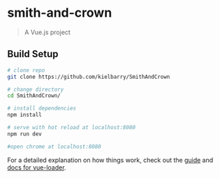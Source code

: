 # smith-and-crown

> A Vue.js project

## Build Setup

``` bash
# clone repo
git clone https://github.com/kielbarry/SmithAndCrown

# change directory
cd SmithAndCrown/

# install dependencies
npm install

# serve with hot reload at localhost:8080
npm run dev

#open chrome at localhost:8080

```

For a detailed explanation on how things work, check out the [guide](http://vuejs-templates.github.io/webpack/) and [docs for vue-loader](http://vuejs.github.io/vue-loader).
